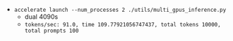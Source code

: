 
- `accelerate launch --num_processes 2 ./utils/multi_gpus_inference.py`
    - dual 4090s
    - `tokens/sec: 91.0, time 109.77921056747437, total tokens 10000, total prompts 100`